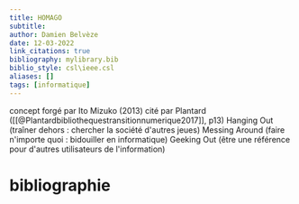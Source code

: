 ```yaml
---
title: HOMAGO
subtitle:
author: Damien Belvèze
date: 12-03-2022
link_citations: true
bibliography: mylibrary.bib
biblio_style: csl\ieee.csl
aliases: []
tags: [informatique]
---
```


concept forgé par Ito Mizuko (2013) cité par Plantard ([[@Plantardbibliothequestransitionnumerique2017]], p13)
Hanging Out (traîner dehors : chercher la société d'autres jeues)
Messing Around (faire n'importe quoi : bidouiller en informatique)
Geeking Out (être une référence pour d'autres utilisateurs de l'information)





# bibliographie

